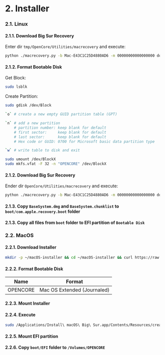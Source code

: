 # 2. Installer

### 2.1. Linux

#### 2.1.1. Download Big Sur Recovery

Enter dir `tmp/OpenCore/Utilities/macrecovery` and execute:

```sh
python ./macrecovery.py -b Mac-E43C1C25D4880AD6 -m 00000000000000000 download
```

#### 2.1.2. Format Bootable Disk

Get Block:

```sh
sudo lsblk
```

Create Partition:

```sh
sudo gdisk /dev/Block

`o` # create a new empty GUID partition table (GPT)

`n` # add a new partition
    # partition number: keep blank for default
    # first sector:     keep blank for default
    # last sector:      keep blank for default
    # Hex code or GUID: 0700 for Microsoft basic data partition type

`w` # write table to disk and exit
```

```sh
sudo umount /dev/BlockX
sudo mkfs.vfat -F 32 -n "OPENCORE" /dev/BlockX
```

#### 2.1.2. Download Big Sur Recovery

Ender dir `OpenCore/Utilities/macrecovery` and execute:

```sh
python ./macrecovery.py -b Mac-E43C1C25D4880AD6 -m 00000000000000000 download
```

#### 2.1.3. Copy `BaseSystem.dmg` and `BaseSystem.chunklist` to `boot/com.apple.recovery.boot` folder

#### 2.1.3. Copy all files from `boot` folder to EFI partition of `Bootable Disk`

### 2.2. MacOS

#### 2.2.1. Download Installer

```sh
mkdir -p ~/macOS-installer && cd ~/macOS-installer && curl https://raw.githubusercontent.com/munki/macadmin-scripts/main/installinstallmacos.py > installinstallmacos.py && sudo python installinstallmacos.py
```

#### 2.2.2. Format Bootable Disk

| Name     | Format                      |
| -------- | --------------------------- |
| OPENCORE | Mac OS Extended (Journaled) |

#### 2.2.3. Mount Installer

#### 2.2.4. Execute

```sh
sudo /Applications/Install\ macOS\ Big\ Sur.app/Contents/Resources/createinstallmedia --volume /Volumes/OPENCORE
```

#### 2.2.5. Mount EFI partition

#### 2.2.6. Copy `boot/EFI` folder to `/Volumes/OPENCORE`
